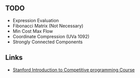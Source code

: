## TODO

* Expression Evaluation
* Fibonacci Matrix (Not Necessary)
* Min Cost Max Flow
* Coordinate Compression (UVa 1092)
* Strongly Connected Components

## Links

* [Stanford Introduction to Competitive programming Course](http://web.stanford.edu/class/cs97si/)